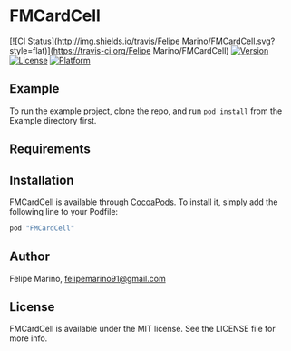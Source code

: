# FMCardCell

[![CI Status](http://img.shields.io/travis/Felipe Marino/FMCardCell.svg?style=flat)](https://travis-ci.org/Felipe Marino/FMCardCell)
[![Version](https://img.shields.io/cocoapods/v/FMCardCell.svg?style=flat)](http://cocoapods.org/pods/FMCardCell)
[![License](https://img.shields.io/cocoapods/l/FMCardCell.svg?style=flat)](http://cocoapods.org/pods/FMCardCell)
[![Platform](https://img.shields.io/cocoapods/p/FMCardCell.svg?style=flat)](http://cocoapods.org/pods/FMCardCell)

## Example

To run the example project, clone the repo, and run `pod install` from the Example directory first.

## Requirements

## Installation

FMCardCell is available through [CocoaPods](http://cocoapods.org). To install
it, simply add the following line to your Podfile:

```ruby
pod "FMCardCell"
```

## Author

Felipe Marino, felipemarino91@gmail.com

## License

FMCardCell is available under the MIT license. See the LICENSE file for more info.
